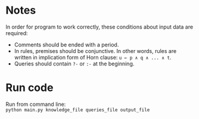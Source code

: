 # Notes
In order for program to work correctly, these conditions about input data are required:
- Comments should be ended with a period.
- In rules, premises should be conjunctive. In other words, rules are written in implication form of Horn clause: 
`u ← p ∧ q ∧ ... ∧ t`.
- Queries should contain `?-` or `:-` at the beginning.
# Run code
Run from command line:  
`python main.py knowledge_file queries_file output_file`

